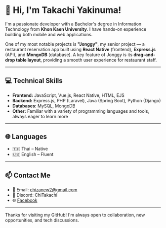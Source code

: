 # 👋 Hi, I'm Takachi Yakinuma!

I'm a passionate developer with a Bachelor's degree in Information Technology from **Khon Kaen University**. I have hands-on experience building both mobile and web applications.

One of my most notable projects is **"Jonggy"**, my senior project — a restaurant reservation app built using **React Native** (frontend), **Express.js** (API), and **MongoDB** (database). A key feature of Jonggy is its **drag-and-drop table layout**, providing a smooth user experience for restaurant staff.

---

## 💻 Technical Skills

- **Frontend:** JavaScript, Vue.js, React Native, HTML, EJS
- **Backend:** Express.js, PHP (Laravel), Java (Spring Boot), Python (Django)
- **Databases:** MySQL, MongoDB
- **Other:** Familiar with a variety of programming languages and tools, always eager to learn more

---

## 🌐 Languages

- 🇹🇭 Thai – Native  
- 🇺🇸 English – Fluent  

---

## 📫 Contact Me

- 📧 Email: chizanew2@gmail.com  
- 💬 Discord: ChiTakachi  
- 🌐 [Facebook](https://www.facebook.com/Lastgamedo.ta/)

---

Thanks for visiting my GitHub! I'm always open to collaboration, new opportunities, and tech discussions.
